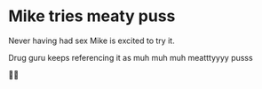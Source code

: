 # Mike tries meaty puss
Never having had sex Mike is excited to try it. 

Drug guru keeps referencing it as muh muh muh meatttyyyy pusss

🍖🐱
